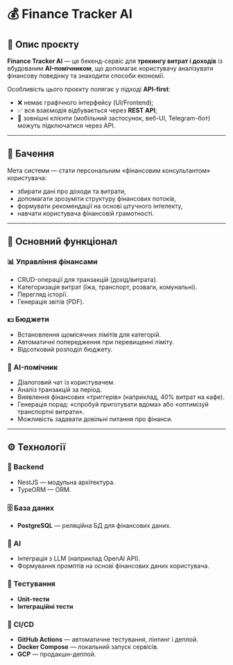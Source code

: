 # 💰 Finance Tracker AI

## 📌 Опис проєкту
**Finance Tracker AI** — це бекенд-сервіс для **трекингу витрат і доходів** із вбудованим **AI-помічником**, що допомагає користувачу аналізувати фінансову поведінку та знаходити способи економії.

Особливість цього проєкту полягає у підході **API-first**:
- ❌ немає графічного інтерфейсу (UI/Frontend);  
- ✅ вся взаємодія відбувається через **REST API**;  
- 🔗 зовнішні клієнти (мобільний застосунок, веб-UI, Telegram-бот) можуть підключатися через API.  

---

## 🎯 Бачення
Мета системи — стати персональним «фінансовим консультантом» користувача:  
- збирати дані про доходи та витрати,  
- допомагати зрозуміти структуру фінансових потоків,  
- формувати рекомендації на основі штучного інтелекту,  
- навчати користувача фінансовій грамотності.  

---

## 🔑 Основний функціонал

### 📊 Управління фінансами
- CRUD-операції для транзакцій (дохід/витрата).  
- Категоризація витрат (їжа, транспорт, розваги, комунальні).  
- Перегляд історії.  
- Генерація звітів (PDF).  

### 💵 Бюджети
- Встановлення щомісячних лімітів для категорій.  
- Автоматичні попередження при перевищенні ліміту.  
- Відсотковий розподіл бюджету.  

### 🤖 AI-помічник
- Діалоговий чат із користувачем.  
- Аналіз транзакцій за період.  
- Виявлення фінансових «триггерів» (наприклад, 40% витрат на кафе).  
- Генерація порад: «спробуй приготувати вдома» або «оптимізуй транспортні витрати».  
- Можливість задавати довільні питання про фінанси.  

---

## ⚙️ Технології

### 🔨 Backend
- NestJS — модульна архітектура.  
- TypeORM — ORM.  

### 🗄️ База даних
- **PostgreSQL** — реляційна БД для фінансових даних.   

### 🤖 AI
- Інтеграція з LLM (наприклад OpenAI API).  
- Формування промптів на основі фінансових даних користувача.  

### 🧪 Тестування
- **Unit-тести** 
- **Інтеграційні тести**  

### 🚀 CI/CD
- **GitHub Actions** — автоматичне тестування, лінтинг і деплой.  
- **Docker Compose** — локальний запуск сервісів.  
- **GCP** — продакшн-деплой.  
